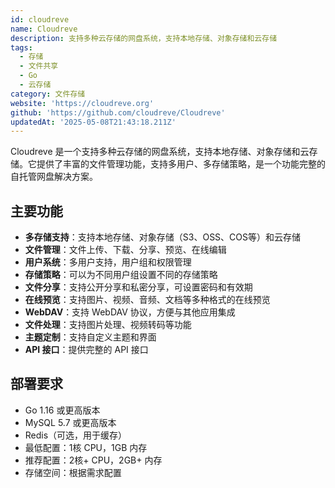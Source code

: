 ```yaml
---
id: cloudreve
name: Cloudreve
description: 支持多种云存储的网盘系统，支持本地存储、对象存储和云存储
tags:
  - 存储
  - 文件共享
  - Go
  - 云存储
category: 文件存储
website: 'https://cloudreve.org'
github: 'https://github.com/cloudreve/Cloudreve'
updatedAt: '2025-05-08T21:43:18.211Z'
---
```


Cloudreve 是一个支持多种云存储的网盘系统，支持本地存储、对象存储和云存储。它提供了丰富的文件管理功能，支持多用户、多存储策略，是一个功能完整的自托管网盘解决方案。

## 主要功能

- **多存储支持**：支持本地存储、对象存储（S3、OSS、COS等）和云存储
- **文件管理**：文件上传、下载、分享、预览、在线编辑
- **用户系统**：多用户支持，用户组和权限管理
- **存储策略**：可以为不同用户组设置不同的存储策略
- **文件分享**：支持公开分享和私密分享，可设置密码和有效期
- **在线预览**：支持图片、视频、音频、文档等多种格式的在线预览
- **WebDAV**：支持 WebDAV 协议，方便与其他应用集成
- **文件处理**：支持图片处理、视频转码等功能
- **主题定制**：支持自定义主题和界面
- **API 接口**：提供完整的 API 接口

## 部署要求

- Go 1.16 或更高版本
- MySQL 5.7 或更高版本
- Redis（可选，用于缓存）
- 最低配置：1核 CPU，1GB 内存
- 推荐配置：2核+ CPU，2GB+ 内存
- 存储空间：根据需求配置 
